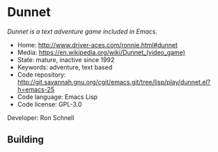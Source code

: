 # Dunnet

_Dunnet is a text adventure game included in Emacs._

- Home: http://www.driver-aces.com/ronnie.html#dunnet
- Media: https://en.wikipedia.org/wiki/Dunnet_(video_game)
- State: mature, inactive since 1992
- Keywords: adventure, text based
- Code repository: http://git.savannah.gnu.org/cgit/emacs.git/tree/lisp/play/dunnet.el?h=emacs-25
- Code language: Emacs Lisp
- Code license: GPL-3.0

Developer: Ron Schnell

## Building
